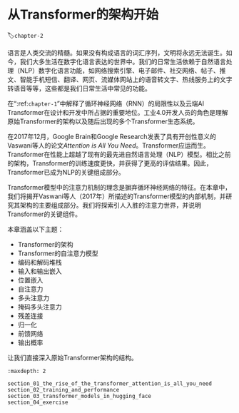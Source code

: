 # 从Transformer的架构开始
:label:`chapter-2`

语言是人类交流的精髓。如果没有构成语言的词汇序列，文明将永远无法诞生。如今，我们大多生活在数字化语言表达的世界中。我们的日常生活依赖于自然语言处理（NLP）数字化语言功能，如网络搜索引擎、电子邮件、社交网络、帖子、推文、智能手机短信、翻译、网页、流媒体网站上的语音转文字、热线服务上的文字转语音等等，这些都是我们日常生活中常见的功能。

在“:ref:`chapter-1`”中解释了循环神经网络（RNN）的局限性以及云端AI Transformer在设计和开发中所占据的重要地位。工业4.0开发人员的角色是理解原始Transformer的架构以及随后出现的多个Transformer生态系统。

在2017年12月，Google Brain和Google Research发表了具有开创性意义的Vaswani等人的论文*Attention is All You Need*。Transformer应运而生。Transformer在性能上超越了现有的最先进自然语言处理（NLP）模型。相比之前的架构，Transformer的训练速度更快，并获得了更高的评估结果。因此，Transformer已成为NLP的关键组成部分。

Transformer模型中的注意力机制的理念是摒弃循环神经网络的特征。在本章中，我们将揭开Vaswani等人（2017年）所描述的Transformer模型的内部机制，并研究其架构的主要组成部分。我们将探索引人入胜的注意力世界，并说明Transformer的关键组件。

本章涵盖以下主题：

- Transformer的架构
- Transformer的自注意力模型
- 编码和解码堆栈
- 输入和输出嵌入
- 位置嵌入
- 自注意力
- 多头注意力
- 掩码多头注意力
- 残差连接
- 归一化
- 前馈网络
- 输出概率

让我们直接深入原始Transformer架构的结构。

```toc
:maxdepth: 2

section_01_the_rise_of_the_transformer_attention_is_all_you_need
section_02_training_and_performance
section_03_transformer_models_in_hugging_face
section_04_exercise
```
